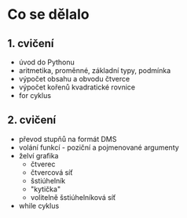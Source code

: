 # Co se dělalo

## 1. cvičení
* úvod do Pythonu
* aritmetika, proměnné, základní typy, podmínka
* výpočet obsahu a obvodu čtverce
* výpočet kořenů kvadratické rovnice
* for cyklus

## 2. cvičení
* převod stupňů na formát DMS
* volání funkcí - poziční a pojmenované argumenty
* želví grafika
  * čtverec
  * čtvercová síť
  * šstiúhelník
  * "kytička"
  * volitelně šstiúhelníková síť
* while cyklus
